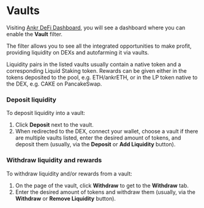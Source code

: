 # Vaults
Visiting [Ankr DeFi Dashboard](https://www.ankr.com/staking/defi/), you will see a dashboard where you can enable the **Vault** filter. 

The filter allows you to see all the integrated opportunities to make profit, providing liquidity on DEXs and autofarming it via vaults.

Liquidity pairs in the listed vaults usually contain a native token and a corresponding Liquid Staking token.
Rewards can be given either in the tokens deposited to the pool, e.g. ETH/ankrETH, or in the LP token native to the DEX, e.g. CAKE on PancakeSwap. 

### Deposit liquidity
To deposit liquidity into a vault:
1. Click **Deposit** next to the vault.
2. When redirected to the DEX, connect your wallet, choose a vault if there are multiple vaults listed, enter the desired amount of tokens, and deposit them (usually, via the **Deposit** or **Add Liquidity** button).

### Withdraw liquidity and rewards
To withdraw liquidity and/or rewards from a vault:
1. On the page of the vault, click **Withdraw** to get to the **Withdraw** tab.
2. Enter the desired amount of tokens and withdraw them (usually, via the **Withdraw** or **Remove Liquidity** button).